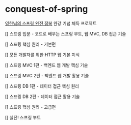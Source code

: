 # conquest-of-spring

[영한님의 스프링 완전 정복](https://www.inflearn.com/roadmaps/373) 완강 기념 체득 프로젝트

[] 스프링 입문 - 코드로 배우는 스프링 부트, 웹 MVC, DB 접근 기술 

[] 스프링 핵심 원리 - 기본편

[] 모든 개발자를 위한 HTTP 웹 기본 지식

[] 스프링 MVC 1편 - 백엔드 웹 개발 핵심 기술

[] 스프링 MVC 2편 - 백엔드 웹 개발 활용 기술

[] 스프링 DB 1편 - 데이터 접근 핵심 원리

[] 스프링 DB 2편 - 데이터 접근 활용 기술

[] 스프링 핵심 원리 - 고급편

[] 실전! 스프링 부트